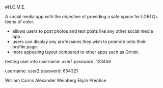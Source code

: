 #H.O.M.E.

A social media app with the objective of providing a safe space for LGBTQ+ teens of color.
- allows users to post photos and text posts like any other social media app.
- users can display any professions they wish to promote onto their profile page.
- more appealing layout compared to other apps such as Grindr.

testing user info
username: user1
password: 123456

username: user2
password: 654321

William Cairns
Alexander Weinberg
Elijah Prentice
